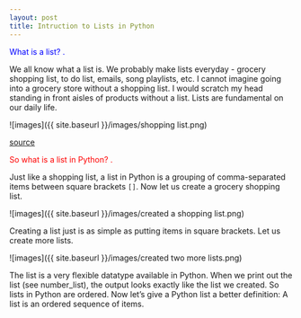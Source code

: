 ```yaml
---
layout: post
title: Intruction to Lists in Python
---
```

<body>

<p style="color:blue;"> What is a list? .</p>

We all know what a list is. We probably make lists everyday -  grocery shopping list, to do list, emails, song playlists, etc. I cannot imagine going into a grocery store without a shopping list.  I would scratch my head standing in front aisles of products without a list. Lists are fundamental on our daily life.


![images]({{ site.baseurl }}/images/shopping list.png)

[source](https://www.flyintotheworld.com/dr-oz-10-day-belly-slimdown-plan-alcohol-salty-food/dr-oz-10-day-belly-slimdown-plan-alcohol-salty-food-1/)

<p style="color:red;"> So what is a list in Python? .</p>

Just like a shopping list, a list in Python is a grouping of comma-separated items between square brackets `[]`. Now let us create a grocery shopping list.

![images]({{ site.baseurl }}/images/created a shopping list.png)

Creating a list just is as simple as putting items in square brackets. Let us create more lists.  

![images]({{ site.baseurl }}/images/created two more lists.png)

The list is a very flexible datatype available in Python. When we print out the list (see number_list), the output looks exactly like the list we created. So lists in Python are ordered. Now let’s give a Python list a better definition: A list is an ordered sequence of items. 


<body>